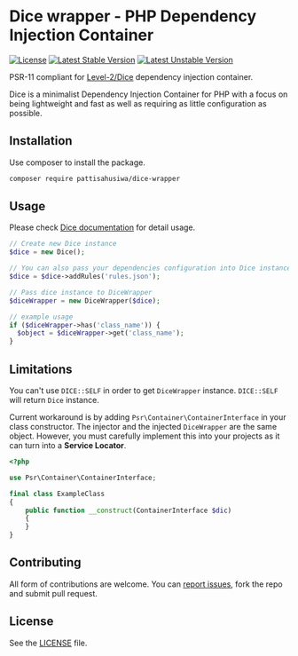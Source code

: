 # Dice wrapper - PHP Dependency Injection Container

[![License](https://poser.pugx.org/pattisahusiwa/dice-wrapper/license)](//packagist.org/packages/pattisahusiwa/dice-wrapper)
[![Latest Stable Version](https://poser.pugx.org/pattisahusiwa/dice-wrapper/v)](//packagist.org/packages/pattisahusiwa/dice-wrapper)
[![Latest Unstable Version](https://poser.pugx.org/pattisahusiwa/dice-wrapper/v/unstable)](//packagist.org/packages/pattisahusiwa/dice-wrapper)

PSR-11 compliant for [Level-2/Dice](https://github.com/Level-2/Dice) dependency injection container.

Dice is a minimalist Dependency Injection Container for PHP with a focus on being lightweight and fast as well as requiring as little configuration as possible.

## Installation
Use composer to install the package.
````bash
composer require pattisahusiwa/dice-wrapper
````

## Usage
Please check [Dice documentation](https://github.com/Level-2/Dice) for detail usage.

````php
// Create new Dice instance
$dice = new Dice();

// You can also pass your dependencies configuration into Dice instance
$dice = $dice->addRules('rules.json');

// Pass dice instance to DiceWrapper
$diceWrapper = new DiceWrapper($dice);

// example usage
if ($diceWrapper->has('class_name')) {
  $object = $diceWrapper->get('class_name');
}
````

## Limitations
You can't use `DICE::SELF` in order to get `DiceWrapper` instance. `DICE::SELF` will return `Dice` instance.

Current workaround is by adding `Psr\Container\ContainerInterface` in your class constructor. The injector and the injected `DiceWrapper` are the same object. However, you must carefully implement this into your projects as it can turn into a **Service Locator**.
````php
<?php

use Psr\Container\ContainerInterface;

final class ExampleClass
{
    public function __construct(ContainerInterface $dic)
    {
    }
}
````

## Contributing
All form of contributions are welcome. You can [report issues](https://github.com/pattisahusiwa/dice-wrapper/issues), fork the repo and submit pull request.

## License
See the [LICENSE](https://github.com/pattisahusiwa/dice-wrapper/blob/master/LICENSE) file.
